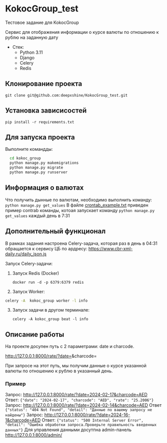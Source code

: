 # KokocGroup_test
Тестовое задание для KokocGroup

Сервис для отображения информации о курсе валюты по отношению к рублю на заданную дату
* Стек:
  * Python 3.11
  * Django
  * Celery
  * Redis


## Клонирование проекта
```git clone git@github.com:deepxshine/KokocGroup_test.git```

## Установка зависисостей
```pip install -r requirements.txt```


## Для запуска проекта
Выполните командды:
```bash
  cd kokoc_group 
  python manage.py makemigrations
  python manage.py migrate
  python manage.py runserver    
```

## Информация о валютах
Что получить дынные по валютам, необходимо выполнить команду:
```python manage.py get_values```
В файле [crontab_example.txt](https://github.com/deepxshine/KokocGroup_test/blob/main/crontab_example.txt) приведен пример contrab команды, котоая запускает команду `python manage.py get_values` каждый день в 7:31


## Дополнительный функционал
В рамках задания настроена Celery-задача, которая раз в день в 04:31 обращается к сервису ЦБ по ардресу: https://www.cbr-xml-daily.ru/daily_json.js

Запуск Celery-задачи:
1) Запуск Redis (Docker)
   ```
   docker run -d -p 6379:6379 redis
   ```
3) Запуск Worker:
```bash
celery -A  kokoc_group worker -l info
```
3) Запуск задачи в другом терминале:
   ```
   celery -A kokoc_group beat -l info
    ```

## Описание работы
На проекте досупен путь c 2 параметрами: date и charcode. 

http://127.0.0.1:8000/rate/?date=<date>&charcode=<charcode>

При запросе на этот путь, мы получим данные о курсе указанной валюты по отношению к рублю в указанный день.
### Пример
Запрос:
http://127.0.0.1:8000/rate/?date=2024-02-17&charcode=AED
Ответ:
```{"date": "2024-02-17", "charcode": "AED", "rate": "25.2006"}```
Запрос: 
http://127.0.0.1:8000/rate/?date=2024-02-14&charcode=AED
Ответ
```{"status": "404 Not Found", "detail": "Данные по вашему запросу не найдены"}```
Запрос:
http://127.0.0.1:8000/rate/?date=2024-16-1&charcode=AED
Ответ:
```{"status": "500 Internal Server Error", "detail": "Ошибка обработки запроса.Проверьте правильность введенных данных"}```
Для управления данными досутпна admin-панель
http://127.0.0.1:8000/admin/







